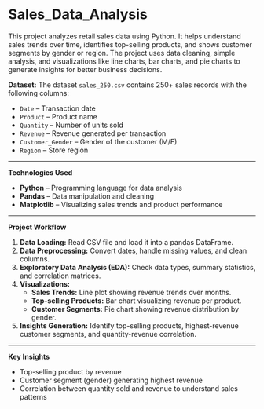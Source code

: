 # Sales_Data_Analysis
This project analyzes retail sales data using Python. It helps understand sales trends over time, identifies top-selling products, and shows customer segments by gender or region. The project uses data cleaning, simple analysis, and visualizations like line charts, bar charts, and pie charts to generate insights for better business decisions.

**Dataset:**
 The dataset `sales_250.csv` contains 250+ sales records with the following columns:  
- `Date` – Transaction date  
- `Product` – Product name  
- `Quantity` – Number of units sold  
- `Revenue` – Revenue generated per transaction  
- `Customer_Gender` – Gender of the customer (M/F)  
- `Region` – Store region  

---

**Technologies Used**
- **Python** – Programming language for data analysis  
- **Pandas** – Data manipulation and cleaning  
- **Matplotlib** – Visualizing sales trends and product performance    

---

**Project Workflow**
1. **Data Loading:** Read CSV file and load it into a pandas DataFrame.  
2. **Data Preprocessing:** Convert dates, handle missing values, and clean columns.  
3. **Exploratory Data Analysis (EDA):** Check data types, summary statistics, and correlation matrices.  
4. **Visualizations:**  
   - **Sales Trends:** Line plot showing revenue trends over months.  
   - **Top-selling Products:** Bar chart visualizing revenue per product.  
   - **Customer Segments:** Pie chart showing revenue distribution by gender.  
5. **Insights Generation:** Identify top-selling products, highest-revenue customer segments, and quantity-revenue correlation.

---

**Key Insights**
- Top-selling product by revenue  
- Customer segment (gender) generating highest revenue  
- Correlation between quantity sold and revenue to understand sales patterns  
